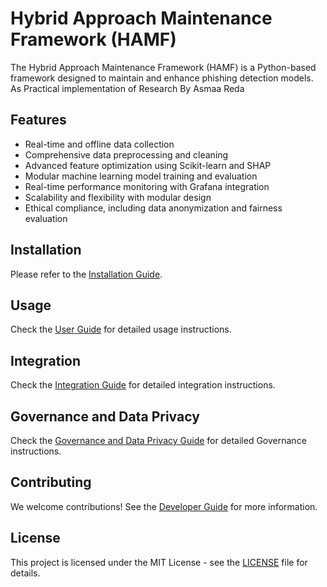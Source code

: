
# Hybrid Approach Maintenance Framework (HAMF)

The Hybrid Approach Maintenance Framework (HAMF) is a Python-based framework designed to maintain and enhance phishing detection models.
As Practical implementation of Research By Asmaa Reda

## Features
- Real-time and offline data collection
- Comprehensive data preprocessing and cleaning
- Advanced feature optimization using Scikit-learn and SHAP
- Modular machine learning model training and evaluation
- Real-time performance monitoring with Grafana integration
- Scalability and flexibility with modular design
- Ethical compliance, including data anonymization and fairness evaluation

## Installation
Please refer to the [Installation Guide](docs/INSTALLATION.md).

## Usage
Check the [User Guide](docs/USER_GUIDE.md) for detailed usage instructions.

## Integration
Check the [Integration Guide](docs/INTEGRATION_MANUAL.md) for detailed integration instructions.

## Governance and Data Privacy
Check the [Governance and Data Privacy Guide](docs/GOVERNANCE_AND_PRIVACY.md) for detailed Governance instructions.

## Contributing
We welcome contributions! See the [Developer Guide](docs/DEVELOPER_GUIDE.md) for more information.

## License
This project is licensed under the MIT License - see the [LICENSE](LICENSE) file for details.
